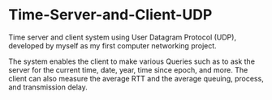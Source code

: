 # Time-Server-and-Client-UDP

Time server and client system using User Datagram Protocol (UDP), developed by myself as my first computer networking project.

The system enables the client to make various Queries such as to ask the server for the current time, date, year, time since epoch, and more. The client can also measure the average RTT and the average queuing, process, and transmission delay.

